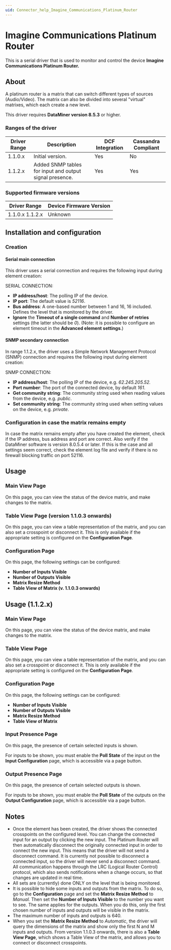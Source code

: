 ```yaml
---
uid: Connector_help_Imagine_Communications_Platinum_Router
---
```


# Imagine Communications Platinum Router

This is a serial driver that is used to monitor and control the device **Imagine Communications Platinum Router.**

## About

A platinum router is a matrix that can switch different types of sources (Audio/Video). The matrix can also be divided into several "virtual" matrixes, which each create a new level.

This driver requires **DataMiner version 8.5.3** or higher.

### Ranges of the driver

| **Driver Range** | **Description**                                         | **DCF Integration** | **Cassandra Compliant** |
|------------------|---------------------------------------------------------|---------------------|-------------------------|
| 1.1.0.x          | Initial version.                                        | Yes                 | No                      |
| 1.1.2.x          | Added SNMP tables for input and output signal presence. | Yes                 | Yes                     |

### Supported firmware versions

| **Driver Range** | **Device Firmware Version** |
|------------------|-----------------------------|
| 1.1.0.x 1.1.2.x  | Unknown                     |

## Installation and configuration

### Creation

#### Serial main connection

This driver uses a serial connection and requires the following input during element creation:

SERIAL CONNECTION:

- **IP address/host**: The polling IP of the device.
- **IP port**: The default value is *52116*.
- **Bus address**: A one-based number between 1 and 16, 16 included. Defines the level that is monitored by the driver.
- **Ignore** the **Timeout of a single command** and **Number of retries** settings (the latter should be *0*).
  (Note: it is possible to configure an element timeout in the **Advanced element settings**.)

#### SNMP secondary connection

In range 1.1.2.x, the driver uses a Simple Network Management Protocol (SNMP) connection and requires the following input during element creation:

SNMP CONNECTION:

- **IP address/host**: The polling IP of the device, e.g. *62.245.205.52.*
- **Port number**: The port of the connected device, by default *161*.
- **Get community string**: The community string used when reading values from the device, e.g. *public*.
- **Set community string**: The community string used when setting values on the device, e.g. *private*.

### Configuration in case the matrix remains empty

In case the matrix remains empty after you have created the element, check if the IP address, bus address and port are correct. Also verify if the DataMiner software is version 8.0.5.4 or later.
If this is the case and all settings seem correct, check the element log file and verify if there is no firewall blocking traffic on port 52116.

## Usage

### Main View Page

On this page, you can view the status of the device matrix, and make changes to the matrix.

### Table View Page (version 1.1.0.3 onwards)

On this page, you can view a table representation of the matrix, and you can also set a crosspoint or disconnect it.
This is only available if the appropriate setting is configured on the **Configuration Page**.

### Configuration Page

On this page, the following settings can be configured:

- **Number of Inputs Visible**
- **Number of Outputs Visible**
- **Matrix Resize Method**
- **Table View of Matrix (v. 1.1.0.3 onwards)**

## Usage (1.1.2.x)

### Main View Page

On this page, you can view the status of the device matrix, and make changes to the matrix.

### Table View Page

On this page, you can view a table representation of the matrix, and you can also set a crosspoint or disconnect it.
This is only available if the appropriate setting is configured on the **Configuration Page**.

### Configuration Page

On this page, the following settings can be configured:

- **Number of Inputs Visible**
- **Number of Outputs Visible**
- **Matrix Resize Method**
- **Table View of Matrix**

### Input Presence Page

On this page, the presence of certain selected inputs is shown.

For inputs to be shown, you must enable the **Poll State** of the input on the **Input Configuration** page, which is accessible via a page button.

### Output Presence Page

On this page, the presence of certain selected outputs is shown.

For inputs to be shown, you must enable the **Poll State** of the outputs on the **Output Configuration** page, which is accessible via a page button.

## Notes

- Once the element has been created, the driver shows the connected crosspoints on the configured level. You can change the connected input for an output by clicking the new input. The Platinum Router will then automatically disconnect the originally connected input in order to connect the new input. This means that the driver will not send a disconnect command. It is currently not possible to disconnect a connected input, so the driver will never send a disconnect command. All communication happens through the LRC (Logical Router Control) protocol, which also sends notifications when a change occurs, so that changes are updated in real time.
- All sets are (currently) done ONLY on the level that is being monitored.
- It is possible to hide some inputs and outputs from the matrix. To do so, go to the **Configuration** page and set the **Matrix Resize Method** to *Manual.* Then set the **Number of Inputs Visible** to the number you want to see. The same applies for the outputs. When you do this, only the first chosen number of inputs and outputs will be visible in the matrix.
- The maximum number of inputs and outputs is 640.
- When you set the **Matrix Resize Method** to *Automatic*, the driver will query the dimensions of the matrix and show only the first N and M inputs and outputs.
  From version 1.1.0.3 onwards, there is also a **Table View Page**, which shows a Table View of the matrix, and allows you to connect or disconnect crosspoints.

